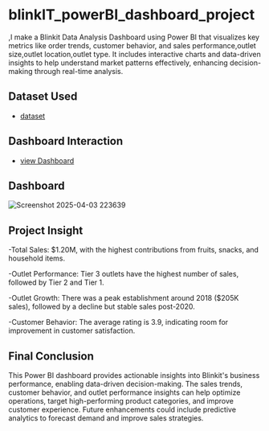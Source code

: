 # blinkIT_powerBI_dashboard_project
,I make a Blinkit Data Analysis Dashboard using Power BI that visualizes key metrics like order trends, customer behavior, and sales performance,outlet size,outlet location,outlet type. It includes interactive charts and data-driven insights to help understand market patterns effectively, enhancing decision-making through real-time analysis.
## Dataset Used
- <a href="https://github.com/Subhajit2163/BLINKIT-_powerBI_dashboard_project/blob/main/BlinkIT%20Grocery%20Data%20(1).xlsx">dataset </a>
## Dashboard Interaction
- <a href="https://github.com/Subhajit2163/BLINKIT-_powerBI_dashboard_project/blob/main/Screenshot%202025-04-03%20223639.png">view Dashboard </a>
## Dashboard
![Screenshot 2025-04-03 223639](https://github.com/user-attachments/assets/200dc6da-40b5-448f-8807-fa418bbde097)
## Project Insight
-Total Sales: $1.20M, with the highest contributions from fruits, snacks, and household items.

 -Outlet Performance: Tier 3 outlets have the highest number of sales, followed by Tier 2 and Tier 1.

-Outlet Growth: There was a peak establishment around 2018 ($205K sales), followed by a decline but stable sales post-2020.

-Customer Behavior: The average rating is 3.9, indicating room for improvement in customer satisfaction.


## Final Conclusion

This Power BI dashboard provides actionable insights into Blinkit's business performance, enabling data-driven decision-making. The sales trends, customer behavior, and outlet performance insights can help optimize operations, target high-performing product categories, and improve customer experience. Future enhancements could include predictive analytics to forecast demand and improve sales strategies.

